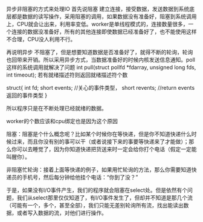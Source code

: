 异步非阻塞的方式来处理IO
首先说阻塞
建立连接，接受数据，发送数据到系统底层都是数据的读写操作，采用阻塞的调用，如果数据没有准备好，阻塞到系统调用上，CPU就会让出来，利用率变低。worker是单线程模式的，连接数量很多，一个连接的数据没准备好，所有的其他连接即使数据已经准备好了，也不能使用这样不合理，CPU没人利用不行。

再说明异步
不阻塞了，但是想要知道数据是否准备好了，就得不断的轮询，轮询也回带来开销。所以采用异步方式，当数据准备好的时候内核发送信息通知。poll这样的系统调用就解决了问题
int pull(struct pollfd *fdarray, unsigned long fds, int timeout);
若有就绪描述符则返回就绪描述符个数

struct{
	int fd;
	short events; //关心的事件类型，
	short revents; //return events 返回的事件类型
}

所以程序只是在不断处理已经就绪的数据。

worker的个数应该和cpu绑定也是因为这个原因


阻塞：阻塞是个什么概念呢？比如某个时候你在等快递，但是你不知道快递什么时候过来，而且你没有别的事可以干（或者说接下来的事要等快递来了才能做）；那么你可以去睡觉了，因为你知道快递把货送来时一定会给你打个电话（假定一定能叫醒你）。

非阻塞忙轮询：接着上面等快递的例子，如果用忙轮询的方法，那么你需要知道快递员的手机号，然后每分钟给他挂个电话：“你到了没？”

于是，如果没有I/O事件产生，我们的程序就会阻塞在select处。但是依然有个问题，我们从select那里仅仅知道了，有I/O事件发生了，但却并不知道是那几个流（可能有一个，多个，甚至全部），我们只能无差别轮询所有流，找出能读出数据，或者写入数据的流，对他们进行操作。

